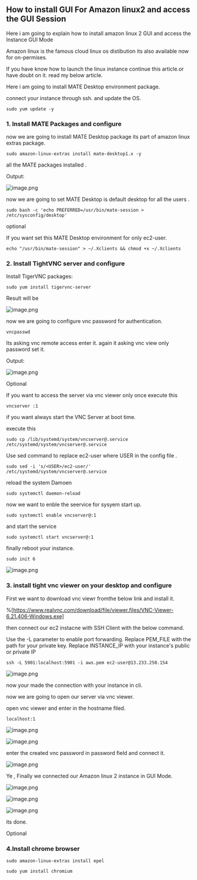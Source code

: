 ## How to install GUI For Amazon linux2 and access the GUI Session

Here i am going to explain how to install amazon linux 2 GUI and access the Instance GUI Mode

Amazon linux is the famous cloud linux os distibution its also available now for on-permises.

If you have know how to launch the linux instance continue this article.or have doubt on it. read my below article.


Here i am going to install MATE Desktop environment package.

connect your instance through ssh. and update the OS.


```
sudo yum update -y

``` 
### 1. Install MATE Packages and configure

now we are going to install MATE Desktop package its part of amazon linux extras package.


```
sudo amazon-linux-extras install mate-desktop1.x -y

``` 
all the MATE packages installed .

Output:

![image.png](https://cdn.hashnode.com/res/hashnode/image/upload/v1627199216755/nDOt63423.png)

now we are going to set MATE Desktop is default desktop for all the users .


```
sudo bash -c 'echo PREFERRED=/usr/bin/mate-session > /etc/sysconfig/desktop'

``` 
optional

If you want set this MATE Desktop environment for only ec2-user.


```
echo "/usr/bin/mate-session" > ~/.Xclients && chmod +x ~/.Xclients

``` 

### 2. Install TightVNC server and configure

  Install TigerVNC packages:


```
sudo yum install tigervnc-server

``` 
Result will be


![image.png](https://cdn.hashnode.com/res/hashnode/image/upload/v1627199800998/kXlTHumCw.png)

now we are going to configure vnc password for authentication.


```
vncpasswd

``` 

Its asking vnc remote access enter it.
again it asking vnc view only password set it.

Output:



![image.png](https://cdn.hashnode.com/res/hashnode/image/upload/v1627200877149/OwBI-B9W-.png)
 
Optional

If you want to access the server via vnc viewer only once execute this


```
vncserver :1

``` 
if you want  always start the VNC Server at boot time.

execute this


```
sudo cp /lib/systemd/system/vncserver@.service /etc/systemd/system/vncserver@.service

``` 

Use sed command to replace ec2-user where USER in the config file .



```
sudo sed -i 's/<USER>/ec2-user/' /etc/systemd/system/vncserver@.service

``` 

reload the system Damoen


```
sudo systemctl daemon-reload

``` 
 now we want to enble the seervice for sysyem start up.


```
sudo systemctl enable vncserver@:1

``` 
 and start the service



```
sudo systemctl start vncserver@:1

``` 
finally reboot your instance.



```
sudo init 6

``` 


![image.png](https://cdn.hashnode.com/res/hashnode/image/upload/v1627209715894/0fUl_0kLv.png)

### 3. install tight vnc viewer on your desktop and configure

First we want to download vnc viewr fromthe below link and install it.


%[https://www.realvnc.com/download/file/viewer.files/VNC-Viewer-6.21.406-Windows.exe]

then connect our ec2 instacne with SSH Client with the below command.

Use the -L parameter to enable port forwarding.
Replace PEM_FILE with the path for your private key. 
Replace INSTANCE_IP with your instance's public or private IP


```
ssh -L 5901:localhost:5901 -i aws.pem ec2-user@13.233.250.154

``` 

![image.png](https://cdn.hashnode.com/res/hashnode/image/upload/v1627210334146/ZfLSLNRfP.png)

now your made the connection with your instance in cli.

now we are going to open our server via vnc viewer.

open vnc viewer and enter in the hostname filed.


```
localhost:1

``` 

![image.png](https://cdn.hashnode.com/res/hashnode/image/upload/v1627210464274/vQX_0kVVo.png)


![image.png](https://cdn.hashnode.com/res/hashnode/image/upload/v1627210514892/7wb5TimXm.png)


enter the created vnc password in password field and connect it.


![image.png](https://cdn.hashnode.com/res/hashnode/image/upload/v1627210547396/HzmbLtGvZ.png)

Ye , Finally we connected our Amazon linux 2 instance in GUI Mode.


![image.png](https://cdn.hashnode.com/res/hashnode/image/upload/v1627210663494/ifHJ5MZnV.png)



![image.png](https://cdn.hashnode.com/res/hashnode/image/upload/v1627210711940/xkzcR40FW.png)



![image.png](https://cdn.hashnode.com/res/hashnode/image/upload/v1627210739750/lcdTXqHvP.png)


its done.

Optional 

### 4.Install chrome browser



```
sudo amazon-linux-extras install epel

sudo yum install chromium

``` 
